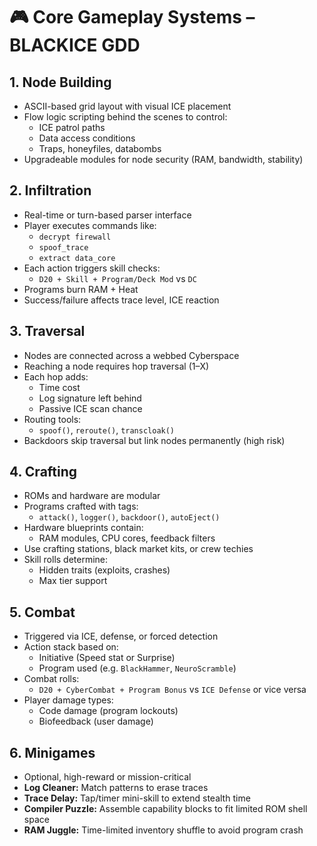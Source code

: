 # 🎮 Core Gameplay Systems – BLACKICE GDD

## 1. Node Building
- ASCII-based grid layout with visual ICE placement
- Flow logic scripting behind the scenes to control:
  - ICE patrol paths
  - Data access conditions
  - Traps, honeyfiles, databombs
- Upgradeable modules for node security (RAM, bandwidth, stability)

## 2. Infiltration
- Real-time or turn-based parser interface
- Player executes commands like:
  - `decrypt firewall`
  - `spoof_trace`
  - `extract data_core`
- Each action triggers skill checks:
  - `D20 + Skill + Program/Deck Mod` vs `DC`
- Programs burn RAM + Heat
- Success/failure affects trace level, ICE reaction

## 3. Traversal
- Nodes are connected across a webbed Cyberspace
- Reaching a node requires hop traversal (1–X)
- Each hop adds:
  - Time cost
  - Log signature left behind
  - Passive ICE scan chance
- Routing tools:
  - `spoof()`, `reroute()`, `transcloak()`
- Backdoors skip traversal but link nodes permanently (high risk)

## 4. Crafting
- ROMs and hardware are modular
- Programs crafted with tags:
  - `attack()`, `logger()`, `backdoor()`, `autoEject()`
- Hardware blueprints contain:
  - RAM modules, CPU cores, feedback filters
- Use crafting stations, black market kits, or crew techies
- Skill rolls determine:
  - Hidden traits (exploits, crashes)
  - Max tier support

## 5. Combat
- Triggered via ICE, defense, or forced detection
- Action stack based on:
  - Initiative (Speed stat or Surprise)
  - Program used (e.g. `BlackHammer`, `NeuroScramble`)
- Combat rolls:
  - `D20 + CyberCombat + Program Bonus` vs `ICE Defense` or vice versa
- Player damage types:
  - Code damage (program lockouts)
  - Biofeedback (user damage)

## 6. Minigames
- Optional, high-reward or mission-critical
- **Log Cleaner:** Match patterns to erase traces
- **Trace Delay:** Tap/timer mini-skill to extend stealth time
- **Compiler Puzzle:** Assemble capability blocks to fit limited ROM shell space
- **RAM Juggle:** Time-limited inventory shuffle to avoid program crash
